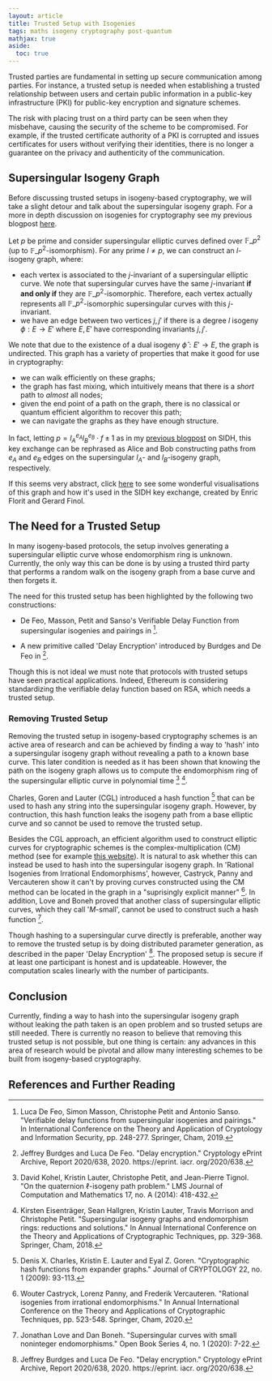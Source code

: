 ```yaml
---
layout: article
title: Trusted Setup with Isogenies
tags: maths isogeny cryptography post-quantum  
mathjax: true
aside:
  toc: true
---
```


Trusted parties are fundamental in setting up secure communication among parties. For instance, a trusted setup is needed when establishing a trusted relationship between users and certain public information in a public-key infrastructure (PKI) for public-key encryption and signature schemes. 

The risk with placing trust on a third party can be seen when they misbehave, causing the security of the scheme to be compromised. For example, if the trusted certificate authority of a PKI is corrupted and issues certificates for users without verifying their identities, there is no longer a guarantee on the privacy and authenticity of the communication. 

## Supersingular Isogeny Graph

Before discussing trusted setups in isogeny-based cryptography, we will take a slight detour and talk about the supersingular isogeny graph. For a more in depth discussion on isogenies for cryptography see my previous blogpost [here](https://mariascrs.github.io/2020/11/06/isogenies-for-crypto.html). 

Let $p$ be prime and consider supersingular elliptic curves defined over $\mathbb{F}\_{p^2}$ (up to $\mathbb{F}\_{p^2}$-isomorphism). For any prime $l \neq p$, we can construct an $l$-isogeny graph, where:

* each vertex is associated to the $j$-invariant of a supersingular elliptic curve. We note that supersingular curves have the same $j$-invariant **if and only if** they are $\mathbb{F}\_{p^2}$-isomorphic. Therefore, each vertex actually represents all $\mathbb{F}\_{p^2}$-isomorphic supersingular curves with this $j$-invariant.
* we have an edge between two vertices $j, j'$ if there is a degree $l$ isogeny $\phi: E \rightarrow E'$ where $E, E'$ have corresponding invariants $j, j'$. 

We note that due to the existence of a dual isogeny $\hat{\phi}: E' \rightarrow E$, the graph is undirected. This graph has a variety of properties that make it good for use in cryptography:

* we can walk efficiently on these graphs;
* the graph has fast mixing, which intuitively means that there is a *short* path to *almost* all nodes;
* given the end point of a path on the graph, there is no classical or quantum efficient algorithm to recover this path;
* we can navigate the graphs as they have enough structure.

In fact, letting $p = l_A^{e_A}l_B^{e_B}\cdot f \pm 1$ as in my [previous blogpost](https://mariascrs.github.io/2020/12/04/sidh.html) on SIDH, this key exchange can be rephrased as Alice and Bob constructing paths from $e_A$ and $e_B$ edges on the supersingular $l_A$- and $l_B$-isogeny graph, respectively.

If this seems very abstract, click [here](https://isogenies.enricflorit.com/visualizations/index.html) to see some wonderful visualisations of this graph and how it's used in the SIDH key exchange, created by Enric Florit and Gerard Finol. 

## The Need for a Trusted Setup

In many isogeny-based protocols, the setup involves generating a supersingular elliptic curve whose endomorphism ring is unknown. Currently, the only way this can be done is by using a trusted third party that performs a random walk on the isogeny graph from a base curve and then forgets it. 

The need for this trusted setup has been highlighted by the following two constructions:

*  De Feo, Masson, Petit and Sanso's Verifiable Delay Function from supersingular isogenies and pairings in [^1].

* A new primitive called 'Delay Encryption' introduced by Burdges and De Feo in [^2].

Though this is not ideal we must note that protocols with trusted setups have seen practical applications. Indeed, Ethereum is considering standardizing the verifiable delay function based on RSA, which needs a trusted setup. 

### Removing Trusted Setup 

Removing the trusted setup in isogeny-based cryptography schemes is an active area of research and can be achieved by finding a way to 'hash' into a supersingular isogeny graph without revealing a path to a known base curve. This later condition is needed as it has been shown that knowing the path on the isogeny graph allows us to compute the endomorphism ring of the supersingular elliptic curve in polynomial time [^3] [^4].

Charles, Goren and Lauter (CGL) introduced a hash function [^5] that can be used to hash any string into the supersingular isogeny graph. However, by contruction, this hash function leaks the isogeny path from a base elliptic curve and so cannot be used to remove the trusted setup.

Besides the CGL approach, an efficient algorithm used to construct elliptic curves for cryptographic schemes is the complex-multiplication (CM) method (see for example [this website](https://crypto.stanford.edu/pbc/notes/ep/cm.html)). It is natural to ask whether this can instead be used to hash into the supersingular isogeny graph. In 'Rational Isogenies from Irrational Endomorphisms', however, Castryck, Panny and Vercauteren show it can't by proving curves constructed using the CM method can be located in the graph in a "suprisingly explicit manner" [^6]. In addition, Love and Boneh proved that another class of supersingular elliptic curves, which they call '$M$-small', cannot be used to construct such a hash function [^7].

Though hashing to a supersingular curve directly is preferable, another way to remove the trusted setup is by doing distributed parameter generation, as described in the paper 'Delay Encryption' [^2]. The proposed setup is secure if at least one participant is honest and is updateable. However, the computation scales linearly with the number of participants.

## Conclusion 

Currently, finding a way to hash into the supersingular isogeny graph without leaking the path taken is an open problem and so trusted setups are still needed. There is currently no reason to believe that removing this trusted setup is not possible, but one thing is certain: any advances in this area of research would be pivotal and allow many interesting schemes to be built from isogeny-based cryptography.

## References and Further Reading

[^1]: Luca De Feo, Simon Masson, Christophe Petit and Antonio Sanso. "Verifiable delay functions from supersingular isogenies and pairings." In International Conference on the Theory and Application of Cryptology and Information Security, pp. 248-277. Springer, Cham, 2019.

[^2]: Jeffrey Burdges and Luca De Feo. "Delay encryption." Cryptology ePrint Archive, Report 2020/638, 2020. https://eprint. iacr. org/2020/638.

[^3]: David Kohel, Kristin Lauter, Christophe Petit, and Jean-Pierre Tignol. "On the quaternion $\ell$-isogeny path problem." LMS Journal of Computation and Mathematics 17, no. A (2014): 418-432.

[^4]: Kirsten Eisenträger, Sean Hallgren, Kristin Lauter, Travis Morrison and Christophe Petit. "Supersingular isogeny graphs and endomorphism rings: reductions and solutions." In Annual International Conference on the Theory and Applications of Cryptographic Techniques, pp. 329-368. Springer, Cham, 2018.

[^5]: Denis X. Charles, Kristin E. Lauter and Eyal Z. Goren. "Cryptographic hash functions from expander graphs." Journal of CRYPTOLOGY 22, no. 1 (2009): 93-113.

[^6]: Wouter Castryck, Lorenz Panny, and Frederik Vercauteren. "Rational isogenies from irrational endomorphisms." In Annual International Conference on the Theory and Applications of Cryptographic Techniques, pp. 523-548. Springer, Cham, 2020.

[^7]: Jonathan Love and Dan Boneh. "Supersingular curves with small noninteger endomorphisms." Open Book Series 4, no. 1 (2020): 7-22.

